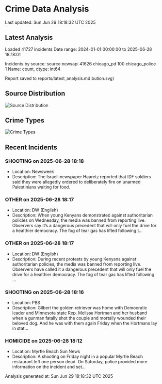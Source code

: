 # Crime Data Analysis
Last updated: Sun Jun 29 18:18:32 UTC 2025

## Latest Analysis

Loaded 41727 incidents
Date range: 2024-01-01 00:00:00 to 2025-06-28 18:18:01

Incidents by source:
source
newsapi           41626
chicago_pd          100
chicago_police        1
Name: count, dtype: int64

Report saved to reports/latest_analysis.md
bution.svg)

## Source Distribution
![Source Distribution](images/source_distribution.svg)

## Crime Types
![Crime Types](images/crime_types.svg)

## Recent Incidents

### SHOOTING on 2025-06-28 18:18
- Location: Newsweek
- Description: The Israeli newspaper Haaretz reported that IDF soldiers said they were allegedly ordered to deliberately fire on unarmed Palestinians waiting for food.


### OTHER on 2025-06-28 18:17
- Location: DW (English)
- Description: When young Kenyans demonstrated against authoritarian policies on Wednesday, the media was banned from reporting live. Observers say it’s a dangerous precedent that will only fuel the drive for a healthier democracy. The fog of tear gas has lifted following t…


### OTHER on 2025-06-28 18:17
- Location: DW (English)
- Description: During recent protests by young Kenyans against authoritarian policies, the media was banned from reporting live. Observers have called it a dangerous precedent that will only fuel the drive for a healthier democracy. The fog of tear gas has lifted following …


### SHOOTING on 2025-06-28 18:16
- Location: PBS
- Description: Gilbert the golden retriever was home with Democratic leader and Minnesota state Rep. Melissa Hortman and her husband when a gunman fatally shot the couple and mortally wounded their beloved dog. And he was with them again Friday when the Hortmans lay in stat…


### HOMICIDE on 2025-06-28 18:12
- Location: Myrtle Beach Sun News
- Description: A shooting on Friday night in a popular Myrtle Beach restaurant left one person dead. On Saturday, police provided more information on the incident and set...

Analysis generated at: Sun Jun 29 18:18:32 UTC 2025
